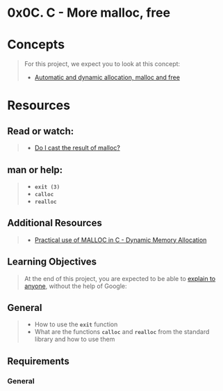 # 0x0C. C - More malloc, free

# Concepts
> For this project, we expect you to look at this concept:
> * [Automatic and dynamic allocation, malloc and free](/Concepts/Automatic_and_dynamic_allocation_malloc_and_free.md)

# Resources
## Read or watch:
> * [Do I cast the result of malloc?](https://stackoverflow.com/questions/605845/should-i-cast-the-result-of-malloc-in-c)

## man or help:
> * **`exit (3)`**
> * **`calloc`**
> * **`realloc`**

## Additional Resources
> * [Practical use of MALLOC in C - Dynamic Memory Allocation](https://www.youtube.com/watch?feature=shared&v=OUdpPq07yPU)

## Learning Objectives
> At the end of this project, you are expected to be able to [explain to anyone](https://fs.blog/feynman-learning-technique/), without the help of Google:

## General
> * How to use the **`exit`** function
> * What are the functions **`calloc`** and **`realloc`** from the standard library and how to use them

## Requirements
### General
